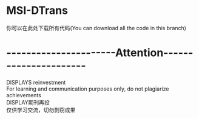 # MSI-DTrans
你可以在此处下载所有代码(You can download all the code in this branch)  

# ----------------------Attention----------------------  
DISPLAYS reinvestment  
For learning and communication purposes only, do not plagiarize achievements  
DISPLAY期刊再投  
仅供学习交流，切勿剽窃成果  
